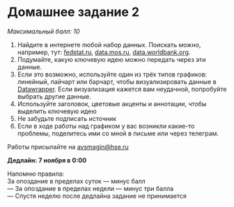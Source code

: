 # Домашнее задание 2
*Максимальный балл: 10*

1. Найдите в интернете любой набор данных.
Поискать можно, например, тут: [fedstat.ru](https://fedstat.ru/), [data.mos.ru](https://data.mos.ru), [data.worldbank.org](https://data.worldbank.org/). <br>
2. Подумайте, какую ключевую идею можно передать через эти данные. <br>
3. Если это возможно, используйте один из трёх типов графиков: линейный, пайчарт или барчарт, чтобы визуализировать данные в [Datawrapper](https://www.datawrapper.de/). Если визуализация кажется вам неудачной, попробуйте выбрать другие данные.<br>
4. Используйте заголовок, цветовые акценты и аннотации, чтобы выделить ключевую идею<br>
5. Не забудьте подписать источник<br>
6. Если в ходе работы над графиком у вас возникли какие-то проблемы, поделитесь ими со мной в письме или через телеграм. <br>

Работы присылайте на avsmagin@hse.ru<br>

**Дедлайн: 7 ноября в 0:00** <br>

Напомню правила:<br>
За опоздание в пределах суток — минус балл<br>
— За опоздание в пределах недели — минус три балла<br>
— Спустя неделю после дедлайна задание не принимается<br>
